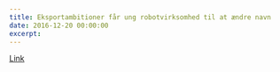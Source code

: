 ```yaml
---
title: Eksportambitioner får ung robotvirksomhed til at ændre navn
date: 2016-12-20 00:00:00
excerpt:
---
```



[Link](https://docs.google.com/document/d/1QamlXq-qp5T7B1fVTT5D-Q6y6Xf_HWkCzbbMvfpNY_g/edit?usp=sharing)